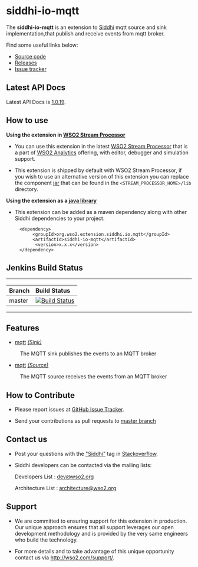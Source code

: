 siddhi-io-mqtt
======================================

The **siddhi-io-mqtt** is an extension to <a target="_blank" href="https://wso2.github.io/siddhi">Siddhi</a> mqtt source and sink implementation,that publish and receive events from mqtt broker.

Find some useful links below:

* <a target="_blank" href="https://github.com/wso2-extensions/siddhi-io-mqtt">Source code</a>
* <a target="_blank" href="https://github.com/wso2-extensions/siddhi-io-mqtt/releases">Releases</a>
* <a target="_blank" href="https://github.com/wso2-extensions/siddhi-io-mqtt/issues">Issue tracker</a>

## Latest API Docs 

Latest API Docs is <a target="_blank" href="https://wso2-extensions.github.io/siddhi-io-mqtt/api/1.0.19">1.0.19</a>.

## How to use 

**Using the extension in <a target="_blank" href="https://github.com/wso2/product-sp">WSO2 Stream Processor</a>**

* You can use this extension in the latest <a target="_blank" href="https://github.com/wso2/product-sp/releases">WSO2 Stream Processor</a> that is a part of <a target="_blank" href="http://wso2.com/analytics?utm_source=gitanalytics&utm_campaign=gitanalytics_Jul17">WSO2 Analytics</a> offering, with editor, debugger and simulation support. 

* This extension is shipped by default with WSO2 Stream Processor, if you wish to use an alternative version of this extension you can replace the component <a target="_blank" href="https://github.com/wso2-extensions/siddhi-io-mqtt/releases">jar</a> that can be found in the `<STREAM_PROCESSOR_HOME>/lib` directory.

**Using the extension as a <a target="_blank" href="https://wso2.github.io/siddhi/documentation/running-as-a-java-library">java library</a>**

* This extension can be added as a maven dependency along with other Siddhi dependencies to your project.

```
     <dependency>
          <groupId>org.wso2.extension.siddhi.io.mqtt</groupId>
          <artifactId>siddhi-io-mqtt</artifactId>
           <version>x.x.x</version>
     </dependency>
```

## Jenkins Build Status

---

|  Branch | Build Status |
| :------ |:------------ |
| master  | [![Build Status](https://wso2.org/jenkins/job/siddhi/job/siddhi-io-mqtt/badge/icon)](https://wso2.org/jenkins/job/siddhi/job/siddhi-io-mqtt/) |

---

## Features

* <a target="_blank" href="https://wso2-extensions.github.io/siddhi-io-mqtt/api/1.0.19/#mqtt-sink">mqtt</a> *<a target="_blank" href="https://wso2.github.io/siddhi/documentation/siddhi-4.0/#sink">(Sink)</a>*<br><div style="padding-left: 1em;"><p>The MQTT sink publishes the events to an MQTT broker </p></div>
* <a target="_blank" href="https://wso2-extensions.github.io/siddhi-io-mqtt/api/1.0.19/#mqtt-source">mqtt</a> *<a target="_blank" href="https://wso2.github.io/siddhi/documentation/siddhi-4.0/#source">(Source)</a>*<br><div style="padding-left: 1em;"><p>The MQTT source receives the events from an MQTT broker </p></div>

## How to Contribute
 
   * Please report issues at <a target="_blank" href="https://github.com/wso2-extensions/siddhi-io-mqtt/issues">GitHub Issue Tracker</a>.

   * Send your contributions as pull requests to <a target="_blank" href="https://github.com/wso2-extensions/siddhi-io-mqtt/tree/master">master branch</a>
 
## Contact us 

 * Post your questions with the <a target="_blank" href="http://stackoverflow.com/search?q=siddhi">"Siddhi"</a> tag in <a target="_blank" href="http://stackoverflow.com/search?q=siddhi">Stackoverflow</a>.
 
 * Siddhi developers can be contacted via the mailing lists:
 
    Developers List   : [dev@wso2.org](mailto:dev@wso2.org)
    
    Architecture List : [architecture@wso2.org](mailto:architecture@wso2.org)
 
## Support 

* We are committed to ensuring support for this extension in production. Our unique approach ensures that all support leverages our open development methodology and is provided by the very same engineers who build the technology. 

* For more details and to take advantage of this unique opportunity contact us via <a target="_blank" href="http://wso2.com/support?utm_source=gitanalytics&utm_campaign=gitanalytics_Jul17">http://wso2.com/support/</a>. 
